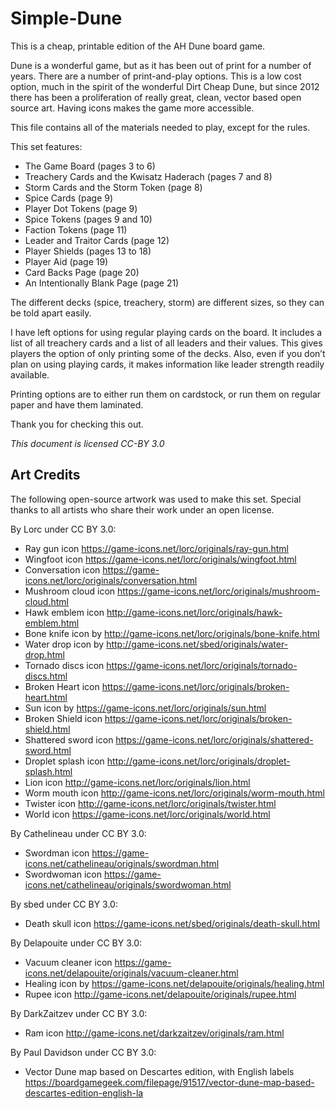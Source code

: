 Simple-Dune
===========

This is a cheap, printable edition of the AH Dune board game.

Dune is a wonderful game, but as it has been out of print for a 
number of years. There are a number of print-and-play options. 
This is a low cost option, much in the spirit of the wonderful Dirt 
Cheap Dune, but since 2012 there has been a proliferation of really 
great, clean, vector based open source art. Having icons makes the 
game more accessible.

This file contains all of the materials needed to play, except for 
the rules.

This set features:

* The Game Board (pages 3 to 6)
* Treachery Cards and the Kwisatz Haderach (pages 7 and 8)
* Storm Cards and the Storm Token (page 8)
* Spice Cards (page 9)
* Player Dot Tokens (page 9)
* Spice Tokens (pages 9 and 10)
* Faction Tokens (page 11)
* Leader and Traitor Cards (page 12)
* Player Shields (pages 13 to 18)
* Player Aid (page 19)
* Card Backs Page (page 20)
* An Intentionally Blank Page (page 21)

The different decks (spice, treachery, storm) are different sizes, so 
they can be told apart easily.

I have left options for using regular playing cards on the board. It 
includes a list of all treachery cards and a list of all leaders and 
their values. This gives players the option of only printing some of 
the decks. Also, even if you don’t plan on using playing cards, it 
makes information like leader strength readily available.

Printing options are to either run them on cardstock, or run them on 
regular paper and have them laminated. 

Thank you for checking this out.

*This document is licensed CC-BY 3.0*


Art Credits
-----------

The following open-source artwork was used to make this set. Special 
thanks to all artists who share their work under an open license.

By Lorc under CC BY 3.0:
* Ray gun icon https://game-icons.net/lorc/originals/ray-gun.html
* Wingfoot icon https://game-icons.net/lorc/originals/wingfoot.html
* Conversation icon https://game-icons.net/lorc/originals/conversation.html
* Mushroom cloud icon https://game-icons.net/lorc/originals/mushroom-cloud.html
* Hawk emblem icon http://game-icons.net/lorc/originals/hawk-emblem.html
* Bone knife icon by http://game-icons.net/lorc/originals/bone-knife.html
* Water drop icon by http://game-icons.net/sbed/originals/water-drop.html
* Tornado discs icon https://game-icons.net/lorc/originals/tornado-discs.html
* Broken Heart icon https://game-icons.net/lorc/originals/broken-heart.html
* Sun icon by https://game-icons.net/lorc/originals/sun.html
* Broken Shield icon https://game-icons.net/lorc/originals/broken-shield.html
* Shattered sword icon https://game-icons.net/lorc/originals/shattered-sword.html 
* Droplet splash icon http://game-icons.net/lorc/originals/droplet-splash.html
* Lion icon http://game-icons.net/lorc/originals/lion.html
* Worm mouth icon http://game-icons.net/lorc/originals/worm-mouth.html
* Twister icon http://game-icons.net/lorc/originals/twister.html
* World icon https://game-icons.net/lorc/originals/world.html

By Cathelineau under CC BY 3.0:
* Swordman icon https://game-icons.net/cathelineau/originals/swordman.html
* Swordwoman icon https://game-icons.net/cathelineau/originals/swordwoman.html

By sbed under CC BY 3.0:
* Death skull icon  https://game-icons.net/sbed/originals/death-skull.html

By Delapouite under CC BY 3.0:
* Vacuum cleaner icon https://game-icons.net/delapouite/originals/vacuum-cleaner.html
* Healing icon by https://game-icons.net/delapouite/originals/healing.html
* Rupee icon http://game-icons.net/delapouite/originals/rupee.html

By DarkZaitzev under CC BY 3.0:
* Ram icon http://game-icons.net/darkzaitzev/originals/ram.html

By Paul Davidson under CC BY 3.0:
* Vector Dune map based on Descartes edition, with English labels https://boardgamegeek.com/filepage/91517/vector-dune-map-based-descartes-edition-english-la
